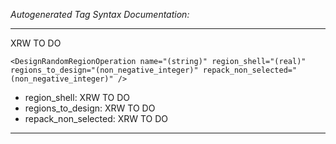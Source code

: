 _Autogenerated Tag Syntax Documentation:_

---
XRW TO DO

```
<DesignRandomRegionOperation name="(string)" region_shell="(real)" regions_to_design="(non_negative_integer)" repack_non_selected="(non_negative_integer)" />
```

-   region_shell: XRW TO DO
-   regions_to_design: XRW TO DO
-   repack_non_selected: XRW TO DO

---
